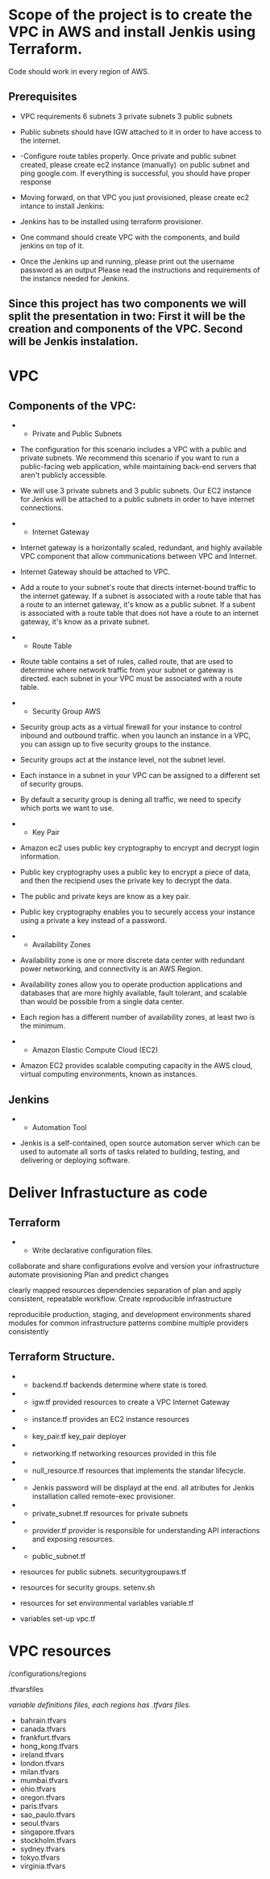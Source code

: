 

# Scope of the project is to create the VPC in AWS and install Jenkis using Terraform. 
Code should work in every region of AWS. 

## Prerequisites
-  VPC requirements
6 subnets
3 private subnets
3 public subnets  

-  Public subnets should have IGW attached to it in order to have access to the internet.  

- -Configure route tables properly.
Once private and public subnet created, please create ec2 instance (manually)  on public subnet and ping google.com. If everything is successful, you should have proper response

-  Moving forward, on that VPC you just provisioned, please create ec2 intance to install Jenkins:

-  Jenkins has to be installed using terraform provisioner.
-  One command should create VPC with the components, and build jenkins on top of it.
-  Once the Jenkins up and running, please print out the username password as an output
Please read the instructions and requirements of the instance needed for Jenkins.

## Since this project has two components we will split the presentation in two: First it will be the creation and components of the VPC. Second will be Jenkis instalation.

# VPC


## Components of the VPC:

- - Private and Public Subnets

- The configuration for this scenario includes a VPC with a public and private subnets. We recommend this scenario if you want to run a public-facing web application, while maintaining back-end servers that aren't publicly accessible.
- We will use 3 private subnets and 3 public subnets. Our EC2 instance for Jenkis will be attached to a public subnets in order to have internet connections.

- - Internet Gateway 
-  Internet gateway is a horizontally scaled, redundant, and highly available VPC component that allow communications between VPC and Internet.
- Internet Gateway should be attached to VPC.
-  Add a route to your subnet's route that directs internet-bound traffic to the internet gateway. If a subnet is associated with a route table that has a route to an internet gateway, it's know as a public subnet. If a subent is associated with a route table that does not have a route to an internet gateway, it's know as a private subnet.

- - Route Table

- Route table contains a set of rules, called route, that are used to determine where network traffic from your subnet or gateway is directed.
each subnet in your VPC must be associated with a route table.

- - Security Group AWS 

-  Security group acts as a virtual firewall for your instance to control inbound and outbound traffic.
when you launch an instance in a VPC, you can assign up to five security groups to the instance.
-  Security groups act at the instance level, not the subnet level.
-  Each instance in a subnet in your VPC can be assigned to a different set of security groups.
-  By default a security group is dening all traffic, we need to specify which ports we want to use.

- - Key Pair 

- Amazon ec2 uses public key cryptography to encrypt and decrypt login information.
- Public key cryptography uses a public key to encrypt a piece of data, and then the recipiend uses the private key to decrypt the data.
- The public and private keys are know as a key pair.
- Public key cryptography enables you to securely access your instance using a private a key instead of a password.

- - Availability Zones 

- Availability zone is one or more discrete data center with redundant power networking, and connectivity is an AWS Region.
- Availability zones allow you to operate production applications and databases that are more highly available, fault tolerant, and scalable than would be possible from a single data center.
- Each region has a different number of availability zones, at least two is the minimum.

- - Amazon Elastic Compute Cloud (EC2) 

- Amazon EC2 provides scalable computing capacity in the AWS cloud, virtual computing environments, known as instances.

## Jenkins
- - Automation Tool 

- Jenkis is a self-contained, open source automation server which can be used to automate all sorts of tasks related to building, testing, and delivering or deploying software.
# Deliver Infrastucture as code
## Terraform

- - Write declarative configuration files.

collaborate and share configurations
evolve and version your infrastructure
automate provisioning
Plan and predict changes

clearly mapped resources dependencies
separation of plan and apply
consistent, repeatable workflow.
Create reproducible infrastructure

reproducible production, staging, and development environments
shared modules for common infrastructure patterns
combine multiple providers consistently

## Terraform Structure.
- - backend.tf
backends determine where state is tored.

- - igw.tf
provided resources to create a VPC Internet Gateway

- - instance.tf
provides an EC2 instance resources

- - key_pair.tf
key_pair deployer

- - networking.tf
networking resources provided in this file

- - null_resource.tf
resources that implements the standar lifecycle.

- - Jenkis password will be displayd at the end.
all atributes for Jenkis installation called remote-exec provisioner.

- - private_subnet.tf
resources for private subnets

- - provider.tf
provider is responsible for understanding API interactions and exposing resources.

- - public_subnet.tf
 - resources for public subnets. 
securitygroupaws.tf
 - resources for security groups. 
setenv.sh
 - resources for set environmental variables
variable.tf
 - variables set-up
vpc.tf

# VPC resources
/configurations/regions

.tfvarsfiles

*variable definitions files, each regions has .tfvars files.*
- bahrain.tfvars
- canada.tfvars
- frankfurt.tfvars
- hong_kong.tfvars
- ireland.tfvars
- london.tfvars
- milan.tfvars
- mumbai.tfvars
- ohio.tfvars
- oregon.tfvars
- paris.tfvars
- sao_paulo.tfvars
- seoul.tfvars
- singapore.tfvars
- stockholm.tfvars
- sydney.tfvars
- tokyo.tfvars
- virginia.tfvars
